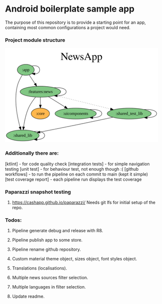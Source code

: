 # Android boilerplate sample  app

The purpose of this repository is to provide a starting point for an app,
containing most common configurations a project would need.

### Project module structure
![Project module dependencies structure](structure/project-dependency-graph.svg)

### Additionally there are:
[ktlint] - for code quality check
[integration tests] - for simple navigation testing
[unit test] - for behaviour test, not enough though :(
[github workflows] - to run the pipeline on each commit to main (kept it simple)
[test coverage report] - each pipeline run displays the test coverage

### Paparazzi snapshot testing

1. https://cashapp.github.io/paparazzi/
   Needs git lfs for initial setup of the repo.

### Todos:

1. Pipeline generate debug and release with R8.
2. Pipeline publish app to some store.
3. Pipeline rename github repository.

4. Custom material theme object, sizes object, font styles object.

5. Translations (localisations).

6. Multiple news sources filter selection.
7. Multiple languages in filter selection.

8. Update readme.
